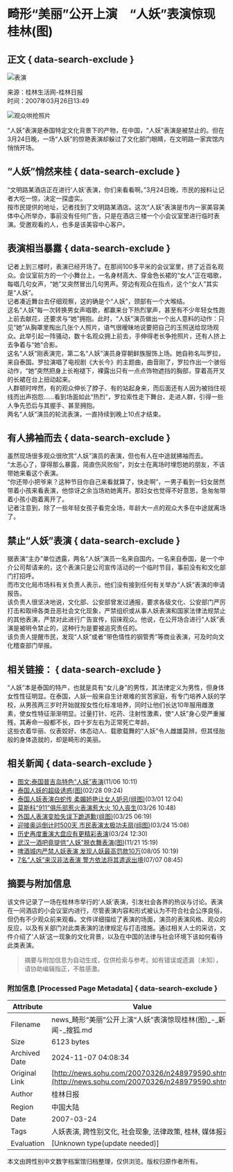 # 畸形“美丽”公开上演　“人妖”表演惊现桂林(图)

## 正文 { data-search-exclude }


![表演](https://photocdn.sohu.com/20061229/Img247343560.gif)

来源：桂林生活网-桂林日报  
时间：2007年03月26日13:49

![观众哄抢照片](https://photocdn.sohu.com/20070326/Img248979591.jpg)

“人妖”表演是泰国特定文化背景下的产物，在中国，“人妖”表演是被禁止的。但在3月24日晚，一场“人妖”的惊艳表演却躲过了文化部门眼睛，在文明路一家宾馆内悄悄开场。

## “人妖”悄然来桂 { data-search-exclude }

“文明路某酒店正在进行‘人妖’表演，你们来看看啊。”3月24日晚，市民的报料让记者大吃一惊，决定一探虚实。  
按市民提供的地址，记者找到了文明路某酒店。这次“人妖”表演是市内一家美容美体中心所举办，事前没有任何广告，只是在酒店三楼一个小会议室里进行临时表演。受邀观看的人，也多是该美容中心客户。

## 表演相当暴露 { data-search-exclude }

记者上到三楼时，表演已经开场了。在那间100多平米的会议室里，挤了近百名观众。会议室前方的一个小舞台上，一名身材高大、穿金色长裙的“女人”正在唱歌，每唱几句女声，“她”又突然冒出几句男声。旁边有观众在指点，这个“女人”其实是“人妖”。  
记者凑近舞台去仔细观察，这的确是个“人妖”，颈部有一个大喉结。  
这名“人妖”每一次转换男女声唱歌，都赢来台下热烈掌声，甚至有不少年轻女性跑上前去献花，还要求与“她”拥抱。此时，“人妖”演员做出一个出人意料的动作：只见“她”从胸罩里掏出几张个人照片，语气很暧昧地说要把自己的玉照送给现场观众。此举引起一阵骚动，数十名观众拥上前去，手伸得老长争抢照片，还有人挤上去争着与“她”合影。  
这名“人妖”刚表演完，第二名“人妖”演员身穿朝鲜族服饰上场。她自称名叫罗拉，来自泰国。罗拉演唱了电视剧《大长今》的主题曲，曲音刚了，罗拉作出一个骇俗动作，“她”突然把身上长袍褪下，裸露出只有一点点饰物遮挡的胸部，穿着高开叉的长裙在台上扭动起来。  
人群顿时哗然，有的观众伸长了脖子、有的站起身来，而后面还有人因为被挡住视线而出声抱怨……看到场面如此“热烈”，罗拉索性走下舞台、走进人群，引得一些人争先恐后与其握手、甚至拥抱。  
两名“人妖”演员的轮流表演，一直持续到晚上10点才结束。

## 有人拂袖而去 { data-search-exclude }

虽然现场很多观众很欣赏“人妖”演员的表演，但也有人在中途就拂袖而去。  
“太恶心了，穿得那么暴露，简直伤风败俗”，刘女士在离场时埋怨她的朋友，不该带她来看这个表演。  
“你还带小把爷来？这种节目你自己来看就算了，快走啊”，一男子看到一妇女居然带着小孩来看表演，他惊讶之余当场劝她离开。那妇女也觉得不好意思，急匆匆带着小孩小跑着离开了。  
记者注意到，除了一些年轻女孩子看完全场，年龄大一点的观众大多在中途就离场了。

## 禁止“人妖”表演 { data-search-exclude }

据表演“主办”单位透露，两名“人妖”演员一名来自国内，一名来自泰国，是一个中介公司帮请来的，这个表演只是公司宣传活动的一个临时节目，事前没有和文化部门打招呼。  
而市文化局市场科有关负责人表示，他们没有接到任何有关举办“人妖”表演的申请报告。  
该负责人很坚决地说，文化部、公安部曾发过通报，要求各级文化、公安部门严厉打击和取缔各类丑恶社会文化现象，严禁组织或从事人妖表演和国家法律法规禁止的其他表演，严禁对此进行广告宣传，招徕观众。他说，在公开场合进行“人妖”表演是被明令禁止的，这种行为是要被追究责任的。  
该负责人提醒市民，发现“人妖”或者“带色情性的钢管秀”等商业表演，可及时向文化稽查部门举报。

## 相关链接： { data-search-exclude }

“人妖”本是泰国的特产，也就是具有“女儿身”的男性，其法律定义为男性，但身体女性性征明显。在泰国，人妖一般来自生计艰难的贫苦家庭，有专门培养人妖的学校，从男孩两三岁时开始就按女性化标准培养，同时让他们长达10年服用雌激素，使女性特征渐渐明显。过量打针、吃药、注射性激素，使“人妖”身心受严重摧残，其寿命一般都不长，四十岁左右为正常死亡年龄。  
这些衣着华丽、仪表姣好、体态动人、载歌载舞的“人妖”令人雌雄莫辨，但其怪胎般的身体造就的，却是畸形的美丽。

## 相关新闻 { data-search-exclude }
- [图文:泰国普吉岛特色“人妖”表演](https://news.sohu.com/20061106/n246217660.shtml)(11/06 10:11)
- [泰国人妖的超级诱惑(图)](https://news.sohu.com/20070228/n248403411.shtml)(02/28 09:24)
- [泰国人妖表演白蛇传 柔媚娇艳让女人妒忌(组图)](https://news.sohu.com/20070301/n248437747.shtml)(03/01 12:04)
- [莫斯科“911”俱乐部惹火表演惹大火 10人丧生](https://news.sohu.com/20070326/n248974797.shtml)(03/26 10:48)
- [外国人表演变脸失误下跪道歉(组图)](https://news.sohu.com/20070325/n248950941.shtml)(03/25 06:19)
- [迎接奥运倒计时500天 市民表演太极功夫扇(组图)](https://news.sohu.com/20070324/n248945513.shtml)(03/24 15:08)
- [历史再度重演大盘应有更精彩表演](https://news.sohu.com/20070324/n248943763.shtml)(03/24 12:30)
- [武汉一酒吧竟提供“人妖”脱衣舞表演(图)](https://news.sohu.com/20061121/n246528030.shtml)(11/21 15:19)
- [啤酒城内严禁人妖表演 发现人妖最高罚款10万](https://news.sohu.com/20060805/n244634782.shtml)(08/05 10:19)
- [7名“人妖”来汉非法表演 警方依法将其遣返出境](https://news.sohu.com/20060707/n244140218.shtml)(07/07 08:45)
<!-- tcd_original_link http://news.sohu.com/20070326/n248979590.shtml -->
## 摘要与附加信息

<!-- tcd_abstract -->
该文件记录了一场在桂林市举行的‘人妖’表演，引发社会各界的热议与讨论。表演在一间酒店的小会议室内进行，尽管表演内容和形式被认为不符合社会公序良俗，但仍有不少观众前来观看。文件详细描绘了表演的场面，演员的表演风格、观众的反应，以及有关部门对此类表演的法律规定与打击措施。通过相关人士的采访，文件介绍了‘人妖’这一现象的文化背景，以及在中国的法律与社会环境下该如何看待此类表演。
<!-- tcd_abstract_end -->

> 摘要与附加信息为自动生成，仅供检索与参考。如有错误或遗漏（未知），请协助编辑指正，不胜感激。

### 附加信息 [Processed Page Metadata] { data-search-exclude }

| Attribute       | Value                                  |
|-----------------|----------------------------------------|
| Filename        | news_畸形“美丽”公开上演“人妖”表演惊现桂林(图)_-_新闻-_搜狐.md                             |
| Size            | 6123 bytes                           |
| Archived Date   | 2024-11-07 04:08:34                             |
| Original Link   | [http://news.sohu.com/20070326/n248979590.shtml](http://news.sohu.com/20070326/n248979590.shtml)                       |
| Author          | 桂林日报                               |
| Region          | 中国大陆                               |
| Date            | 2007-03-24                                 |
| Tags            | 人妖表演, 跨性别文化, 社会现象, 法律政策, 桂林, 媒体报道                                 |
| Evaluation            | [Unknown type(update needed)]                                 |
<!-- tcd_table_end -->

本文由跨性别中文数字档案馆归档整理，仅供浏览。版权归原作者所有。
